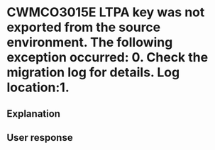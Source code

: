 # CWMCO3015E LTPA key was not exported from the source environment.  The following exception occurred: 0.  Check the migration log for details. Log location:1.

## Explanation

## User response